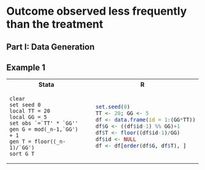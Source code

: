 # Outcome observed less frequently than the treatment

## Part I: Data Generation 

## Example 1
<table>
<tr>
<th>Stata</th>
<th>R</th>
</tr>
<tr>
<td>

```
clear
set seed 0
local TT = 20
local GG = 5
set obs `=`TT' * `GG''
gen G = mod(_n-1,`GG') + 1
gen T = floor((_n-1)/`GG')
sort G T
```
</td>
<td>

```r
  set.seed(0)
  TT <- 20; GG <- 5
  df <- data.frame(id = 1:(GG*TT))
  df$G <- ((df$id-1) %% GG)+1
  df$T <- floor((df$id-1)/GG)
  df$id <- NULL
  df <- df[order(df$G, df$T), ]
```
</td>
</tr>
</table>
